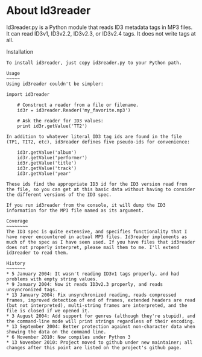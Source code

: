 About Id3reader
===============
Id3reader.py is a Python module that reads ID3 metadata tags in MP3 files.  It can read ID3v1, ID3v2.2, ID3v2.3, or ID3v2.4 tags.  It does not write tags at all.

Installation
~~~~~~~~~~~~
To install id3reader, just copy id3reader.py to your Python path.

Usage
~~~~~
Using id3reader couldn't be simpler:

import id3reader

    # Construct a reader from a file or filename.
    id3r = id3reader.Reader('my_favorite.mp3')

    # Ask the reader for ID3 values:
    print id3r.getValue('TT2')

In addition to whatever literal ID3 tag ids are found in the file (TP1, TIT2, etc), id3reader defines five pseudo-ids for convenience:

    id3r.getValue('album')
    id3r.getValue('performer')
    id3r.getValue('title')
    id3r.getValue('track')
    id3r.getValue('year'

These ids find the appropriate ID3 id for the ID3 version read from the file, so you can get at this basic data without having to consider the different versions of the ID3 spec.

If you run id3reader from the console, it will dump the ID3 information for the MP3 file named as its argument.

Coverage
~~~~~~~~
The ID3 spec is quite extensive, and specifies functionality that I have never encountered in actual MP3 files. Id3reader implements as much of the spec as I have seen used. If you have files that id3reader does not properly interpret, please mail them to me. I'll extend id3reader to read them.

History
~~~~~~~
* 5 January 2004: It wasn't reading ID3v1 tags properly, and had problems with empty string values.
* 9 January 2004: Now it reads ID3v2.3 properly, and reads unsyncronized tags.
* 13 January 2004: Fix unsynchronized reading, reads compressed frames, improved detection of end of frames, extended headers are read (but not interpreted), multi-string frames are interpreted, and the file is closed if we opened it.
* 3 August 2004: Add support for genres (although they're stupid), and the command-line mode will print strings regardless of their encoding.
* 13 September 2004: Better protection against non-character data when showing the data on the command line.
* 6 November 2010: Now compiles under Python 3
* 13 November 2010: Project moved to github under new maintainer; all changes after this point are listed on the project's github page.
